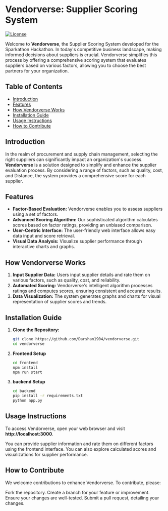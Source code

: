 # Vendorverse: Supplier Scoring System

[![License](https://img.shields.io/badge/license-MIT-blue.svg)](LICENSE)

Welcome to **Vendorverse**, the Supplier Scoring System developed for the Sparkathon Hackathon. In today's competitive business landscape, making informed decisions about suppliers is crucial. Vendorverse simplifies this process by offering a comprehensive scoring system that evaluates suppliers based on various factors, allowing you to choose the best partners for your organization.

## Table of Contents

- [Introduction](#introduction)
- [Features](#features)
- [How Vendorverse Works](#how-vendorverse-works)
- [Installation Guide](#installation-guide)
- [Usage Instructions](#usage-instructions)
- [How to Contribute](#how-to-contribute)

## Introduction

In the realm of procurement and supply chain management, selecting the right suppliers can significantly impact an organization's success. **Vendorverse** is a solution designed to simplify and enhance the supplier evaluation process. By considering a range of factors, such as quality, cost, and Distance, the system provides a comprehensive score for each supplier.

## Features

- **Factor-Based Evaluation:** Vendorverse enables you to assess suppliers using a set of factors.
- **Advanced Scoring Algorithm:** Our sophisticated algorithm calculates scores based on factor ratings, providing an unbiased comparison.
- **User-Centric Interface:** The user-friendly web interface allows easy data input and score retrieval.
- **Visual Data Analysis:** Visualize supplier performance through interactive charts and graphs.

## How Vendorverse Works

1. **Input Supplier Data:** Users input supplier details and rate them on various factors, such as quality, cost, and reliability.
2. **Automated Scoring:** Vendorverse's intelligent algorithm processes ratings and computes scores, ensuring consistent and accurate results.
3. **Data Visualization:** The system generates graphs and charts for visual representation of supplier scores and trends.

## Installation Guide

1. **Clone the Repository:**
   ```bash
   git clone https://github.com/Darshan1904/vendorverse.git
   cd vendorverse

2. **Frontend Setup**
    ```bash
    cd frontend
    npm install
    npm run start

3. **backend Setup**
    ```bash
    cd backend
    pip install -r requirements.txt
    python app.py

## Usage Instructions

To access Vendorverse, open your web browser and visit **http://localhost:3000**.

You can provide supplier information and rate them on different factors using the frontend interface. You can also explore calculated scores and visualizations for supplier performance.

## How to Contribute
We welcome contributions to enhance Vendorverse. To contribute, please:

Fork the repository.
Create a branch for your feature or improvement.
Ensure your changes are well-tested.
Submit a pull request, detailing your changes.
